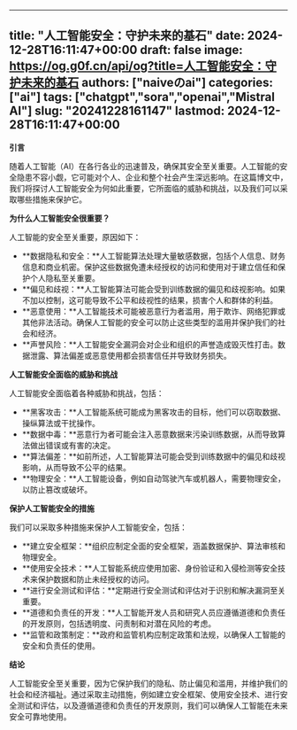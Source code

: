 
---
title: "人工智能安全：守护未来的基石"
date: 2024-12-28T16:11:47+00:00
draft: false
image: https://og.g0f.cn/api/og?title=人工智能安全：守护未来的基石
authors: ["naiveのai"]
categories: ["ai"]
tags: ["chatgpt","sora","openai","Mistral AI"]
slug: "20241228161147"
lastmod: 2024-12-28T16:11:47+00:00
---
**引言**

随着人工智能（AI）在各行各业的迅速普及，确保其安全至关重要。人工智能的安全隐患不容小觑，它可能对个人、企业和整个社会产生深远影响。在这篇博文中，我们将探讨人工智能安全为何如此重要，它所面临的威胁和挑战，以及我们可以采取哪些措施来保护它。

**为什么人工智能安全很重要？**

人工智能的安全至关重要，原因如下：

* **数据隐私和安全：**人工智能算法处理大量敏感数据，包括个人信息、财务信息和商业机密。保护这些数据免遭未经授权的访问和使用对于建立信任和保护个人隐私至关重要。
* **偏见和歧视：**人工智能算法可能会受到训练数据的偏见和歧视影响。如果不加以控制，这可能导致不公平和歧视性的结果，损害个人和群体的利益。
* **恶意使用：**人工智能技术可能被恶意行为者滥用，用于欺诈、网络犯罪或其他非法活动。确保人工智能的安全可以防止这些类型的滥用并保护我们的社会和经济。
* **声誉风险：**人工智能安全漏洞会对企业和组织的声誉造成毁灭性打击。数据泄露、算法偏差或恶意使用都会损害信任并导致财务损失。

**人工智能安全面临的威胁和挑战**

人工智能安全面临着各种威胁和挑战，包括：

* **黑客攻击：**人工智能系统可能成为黑客攻击的目标，他们可以窃取数据、操纵算法或干扰操作。
* **数据中毒：**恶意行为者可能会注入恶意数据来污染训练数据，从而导致算法做出错误或有害的决定。
* **算法偏差：**如前所述，人工智能算法可能会受到训练数据中的偏见和歧视影响，从而导致不公平的结果。
* **物理安全：**人工智能设备，例如自动驾驶汽车或机器人，需要物理安全，以防止篡改或破坏。

**保护人工智能安全的措施**

我们可以采取多种措施来保护人工智能安全，包括：

* **建立安全框架：**组织应制定全面的安全框架，涵盖数据保护、算法审核和物理安全。
* **使用安全技术：**人工智能系统应使用加密、身份验证和入侵检测等安全技术来保护数据和防止未经授权的访问。
* **进行安全测试和评估：**定期进行安全测试和评估对于识别和解决漏洞至关重要。
* **道德和负责任的开发：**人工智能开发人员和研究人员应遵循道德和负责任的开发原则，包括透明度、问责制和对潜在风险的考虑。
* **监管和政策制定：**政府和监管机构应制定政策和法规，以确保人工智能的安全和负责任的使用。

**结论**

人工智能安全至关重要，因为它保护我们的隐私、防止偏见和滥用，并维护我们的社会和经济福祉。通过采取主动措施，例如建立安全框架、使用安全技术、进行安全测试和评估，以及遵循道德和负责任的开发原则，我们可以确保人工智能在未来安全可靠地使用。